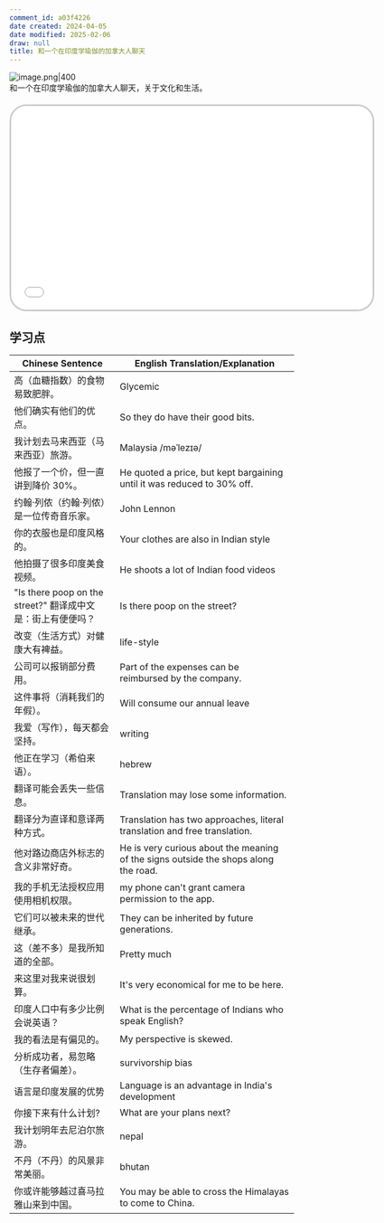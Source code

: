 ```yaml
---
comment_id: a03f4226
date created: 2024-04-05
date modified: 2025-02-06
draw: null
title: 和一个在印度学瑜伽的加拿大人聊天
---
```

![image.png|400](https://imagehosting4picgo.oss-cn-beijing.aliyuncs.com/imagehosting/20240405171118.png?x-oss-process=image/resize,l_300)  
和一个在印度学瑜伽的加拿大人聊天，关于文化和生活。

<!-- more -->
<iframe src="//player.bilibili.com/player.html?aid=1352394054&bvid=BV1zz421f7JL&cid=1487535274&p=1" scrolling="no" border="0" frameborder="no" framespacing="0" allowfullscreen="true" style="border-radius: 30px; overflow: hidden; border: 3px solid #ccc; width: 640px; height: 360px; display: block; margin: 20px auto; aspect-ratio: 16 / 9;" ></iframe>

## 学习点

|Chinese Sentence|English Translation/Explanation|
|---|---|
|高（血糖指数）的食物易致肥胖。|Glycemic|
|他们确实有他们的优点。|So they do have their good bits.|
|我计划去马来西亚（马来西亚）旅游。|Malaysia /məˈlezɪə/|
|他报了一个价，但一直讲到降价 30%。|He quoted a price, but kept bargaining until it was reduced to 30% off.|
|约翰·列侬（约翰·列侬）是一位传奇音乐家。|John Lennon|
|你的衣服也是印度风格的。|Your clothes are also in Indian style|
|他拍摄了很多印度美食视频。|He shoots a lot of Indian food videos|
|"Is there poop on the street?" 翻译成中文是：街上有便便吗？|Is there poop on the street?|
|改变（生活方式）对健康大有裨益。|life-style|
|公司可以报销部分费用。|Part of the expenses can be reimbursed by the company.|
|这件事将（消耗我们的年假）。|Will consume our annual leave|
|我爱（写作），每天都会坚持。|writing|
|他正在学习（希伯来语）。|hebrew|
|翻译可能会丢失一些信息。|Translation may lose some information.|
|翻译分为直译和意译两种方式。|Translation has two approaches, literal translation and free translation.|
|他对路边商店外标志的含义非常好奇。|He is very curious about the meaning of the signs outside the shops along the road.|
|我的手机无法授权应用使用相机权限。|my phone can't grant camera permission to the app.|
|它们可以被未来的世代继承。|They can be inherited by future generations.|
|这（差不多）是我所知道的全部。|Pretty much|
|来这里对我来说很划算。|It's very economical for me to be here.|
|印度人口中有多少比例会说英语？|What is the percentage of Indians who speak English?|
|我的看法是有偏见的。|My perspective is skewed.|
|分析成功者，易忽略（生存者偏差）。|survivorship bias|
|语言是印度发展的优势|Language is an advantage in India's development|
|你接下来有什么计划?|What are your plans next?|
|我计划明年去尼泊尔旅游。|nepal|
|不丹（不丹）的风景非常美丽。|bhutan|
|你或许能够越过喜马拉雅山来到中国。|You may be able to cross the Himalayas to come to China.|

